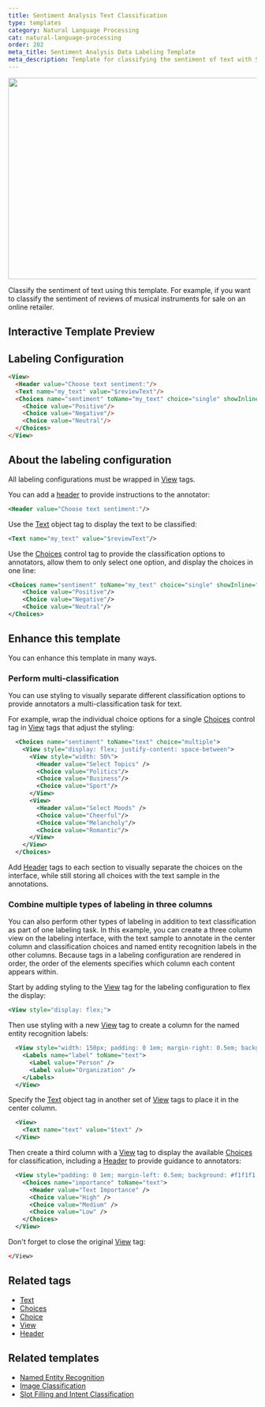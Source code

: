 ```yaml
---
title: Sentiment Analysis Text Classification
type: templates
category: Natural Language Processing
cat: natural-language-processing
order: 202
meta_title: Sentiment Analysis Data Labeling Template
meta_description: Template for classifying the sentiment of text with Siali Label for your machine learning and data science projects.
---
```


<img src="/images/templates/text-classification.png" alt="" class="gif-border" width="552px" height="408px" />

Classify the sentiment of text using this template. For example, if you want to classify the sentiment of reviews of musical instruments for sale on an online retailer.

## Interactive Template Preview

<div id="main-preview"></div>

## Labeling Configuration 

```html
<View>
  <Header value="Choose text sentiment:"/>
  <Text name="my_text" value="$reviewText"/>
  <Choices name="sentiment" toName="my_text" choice="single" showInline="true">
    <Choice value="Positive"/>
    <Choice value="Negative"/>
    <Choice value="Neutral"/>
  </Choices>
</View>
```

## About the labeling configuration

All labeling configurations must be wrapped in [View](/tags/view.html) tags.

You can add a [header](/tags/header.html) to provide instructions to the annotator:
```xml
<Header value="Choose text sentiment:"/>
```

Use the [Text](/tags/text.html) object tag to display the text to be classified:
```xml
<Text name="my_text" value="$reviewText"/>
```

Use the [Choices](/tags/choices.html) control tag to provide the classification options to annotators, allow them to only select one option, and display the choices in one line:
```xml
<Choices name="sentiment" toName="my_text" choice="single" showInline="true">
    <Choice value="Positive"/>
    <Choice value="Negative"/>
    <Choice value="Neutral"/>
</Choices>
```

## Enhance this template

You can enhance this template in many ways.

### Perform multi-classification

You can use styling to visually separate different classification options to provide annotators a multi-classification task for text.

For example, wrap the individual choice options for a single [Choices](/tags/choices.html) control tag in [View](/tags/view.html) tags that adjust the styling:
```xml
  <Choices name="sentiment" toName="text" choice="multiple">
    <View style="display: flex; justify-content: space-between">
      <View style="width: 50%">
        <Header value="Select Topics" />
        <Choice value="Politics"/>
    	<Choice value="Business"/>
    	<Choice value="Sport"/>
      </View>
      <View>
        <Header value="Select Moods" />
        <Choice value="Cheerful"/>
    	<Choice value="Melancholy"/>
    	<Choice value="Romantic"/>
      </View>
    </View>
  </Choices>
```
Add [Header](/tags/header.html) tags to each section to visually separate the choices on the interface, while still storing all choices with the text sample in the annotations.

### Combine multiple types of labeling in three columns

You can also perform other types of labeling in addition to text classification as part of one labeling task. In this example, you can create a three column view on the labeling interface, with the text sample to annotate in the center column and classification choices and named entity recognition labels in the other columns. Because tags in a labeling configuration are rendered in order, the order of the elements specifies which column each content appears within.

Start by adding styling to the [View](/tags/view.html) tag for the labeling configuration to flex the display:
```xml
<View style="display: flex;">
```

Then use styling with a new [View](/tags/view.html) tag to create a column for the named entity recognition labels:
```xml
  <View style="width: 150px; padding: 0 1em; margin-right: 0.5em; background: #f1f1f1; border-radius: 3px">    
    <Labels name="label" toName="text">
      <Label value="Person" />
      <Label value="Organization" />
    </Labels>
  </View>
```

Specify the [Text](/tags/text.html) object tag in another set of [View](/tags/view.html) tags to place it in the center column. 
```xml
  <View>
    <Text name="text" value="$text" />
  </View>
```

Then create a third column with a [View](/tags/view.html) tag to display the available [Choices](/tags/choices.html) for classification, including a [Header](/tags/header.html) to provide guidance to annotators:
```xml
  <View style="padding: 0 1em; margin-left: 0.5em; background: #f1f1f1; border-radius: 3px">
    <Choices name="importance" toName="text">
      <Header value="Text Importance" />
      <Choice value="High" />
      <Choice value="Medium" />
      <Choice value="Low" />
    </Choices>
  </View>
```

Don't forget to close the original [View](/tags/view.html) tag:
```xml
</View>
```

<!-- md nested-classification.md -->

## Related tags
- [Text](/tags/text.html)
- [Choices](/tags/choices.html)
- [Choice](/tags/choice.html)
- [View](/tags/view.html)
- [Header](/tags/header.html)

## Related templates
- [Named Entity Recognition](named_entity.html)
- [Image Classification](image_classification.html)
- [Slot Filling and Intent Classification](slot_filling.html)
